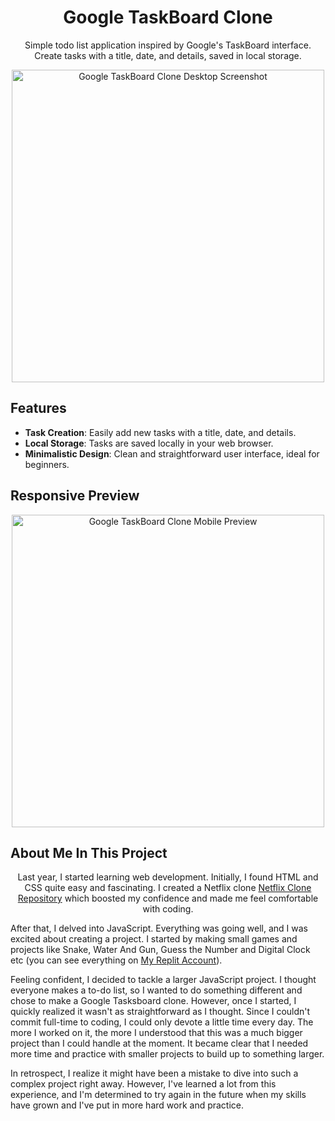 <!-- Header Section -->
<h1 align="center">Google TaskBoard Clone</h1>
<p align="center">
  Simple todo list application inspired by Google's TaskBoard interface.<br>
  Create tasks with a title, date, and details, saved in local storage.
</p>

<!-- Desktop Screenshot -->
<p align="center">
  <img src="https://raw.githubusercontent.com/rahulpaul127/Google-TasksBoard-Clone/main/SS/Desktop.png" alt="Google TaskBoard Clone Desktop Screenshot" height="500">
</p>

<!-- Features Section -->
## Features
- **Task Creation**: Easily add new tasks with a title, date, and details.
- **Local Storage**: Tasks are saved locally in your web browser.
- **Minimalistic Design**: Clean and straightforward user interface, ideal for beginners.

<!-- Responsive Preview Section -->
## Responsive Preview
<p align="center">
  <img src="https://raw.githubusercontent.com/rahulpaul127/Google-TasksBoard-Clone/main/SS/Mobile.jpg" alt="Google TaskBoard Clone Mobile Preview" height="500">
</p>

## About Me In This Project
<p align="center">
  Last year, I started learning web development. Initially, I found HTML and CSS quite easy and fascinating. I created a Netflix clone <a target="_new" rel="noreferrer" href="https://github.com/rahulpaul127/NETFLIX-Clone">Netflix Clone Repository</a> which boosted my confidence and made me feel comfortable with coding.

After that, I delved into JavaScript. Everything was going well, and I was excited about creating a project. I started by making small games and projects like Snake, Water And Gun, Guess the Number and Digital Clock etc (you can see everything on <a target="_new" rel="noreferrer" href="https://replit.com/@rahulpaul127">My Replit Account</a>).

Feeling confident, I decided to tackle a larger JavaScript project. I thought everyone makes a to-do list, so I wanted to do something different and chose to make a Google Tasksboard clone. However, once I started, I quickly realized it wasn't as straightforward as I thought. Since I couldn't commit full-time to coding, I could only devote a little time every day. The more I worked on it, the more I understood that this was a much bigger project than I could handle at the moment. It became clear that I needed more time and practice with smaller projects to build up to something larger.

In retrospect, I realize it might have been a mistake to dive into such a complex project right away. However, I've learned a lot from this experience, and I'm determined to try again in the future when my skills have grown and I've put in more hard work and practice.

</p>
